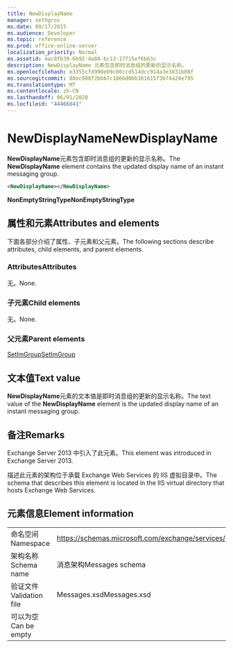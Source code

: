 ```yaml
---
title: NewDisplayName
manager: sethgros
ms.date: 09/17/2015
ms.audience: Developer
ms.topic: reference
ms.prod: office-online-server
localization_priority: Normal
ms.assetid: 4ac8fb39-6b92-4a88-bc13-17715ef6b63c
description: NewDisplayName 元素包含即时消息组的更新的显示名称。
ms.openlocfilehash: e3355cfd990eb9c00ccd514dcc914a3e3831b08f
ms.sourcegitcommit: 88ec988f2bb67c1866d06b361615f3674a24e795
ms.translationtype: MT
ms.contentlocale: zh-CN
ms.lasthandoff: 06/01/2020
ms.locfileid: "44466841"
---
```

# <a name="newdisplayname"></a><span data-ttu-id="acdd5-103">NewDisplayName</span><span class="sxs-lookup"><span data-stu-id="acdd5-103">NewDisplayName</span></span>

<span data-ttu-id="acdd5-104">**NewDisplayName**元素包含即时消息组的更新的显示名称。</span><span class="sxs-lookup"><span data-stu-id="acdd5-104">The **NewDisplayName** element contains the updated display name of an instant messaging group.</span></span> 
  
```XML
<NewDisplayName></NewDisplayName>
```

 <span data-ttu-id="acdd5-105">**NonEmptyStringType**</span><span class="sxs-lookup"><span data-stu-id="acdd5-105">**NonEmptyStringType**</span></span>
## <a name="attributes-and-elements"></a><span data-ttu-id="acdd5-106">属性和元素</span><span class="sxs-lookup"><span data-stu-id="acdd5-106">Attributes and elements</span></span>

<span data-ttu-id="acdd5-107">下面各部分介绍了属性、子元素和父元素。</span><span class="sxs-lookup"><span data-stu-id="acdd5-107">The following sections describe attributes, child elements, and parent elements.</span></span>
  
### <a name="attributes"></a><span data-ttu-id="acdd5-108">Attributes</span><span class="sxs-lookup"><span data-stu-id="acdd5-108">Attributes</span></span>

<span data-ttu-id="acdd5-109">无。</span><span class="sxs-lookup"><span data-stu-id="acdd5-109">None.</span></span>
  
### <a name="child-elements"></a><span data-ttu-id="acdd5-110">子元素</span><span class="sxs-lookup"><span data-stu-id="acdd5-110">Child elements</span></span>

<span data-ttu-id="acdd5-111">无。</span><span class="sxs-lookup"><span data-stu-id="acdd5-111">None.</span></span>
  
### <a name="parent-elements"></a><span data-ttu-id="acdd5-112">父元素</span><span class="sxs-lookup"><span data-stu-id="acdd5-112">Parent elements</span></span>

[<span data-ttu-id="acdd5-113">SetImGroup</span><span class="sxs-lookup"><span data-stu-id="acdd5-113">SetImGroup</span></span>](setimgroup.md)
  
## <a name="text-value"></a><span data-ttu-id="acdd5-114">文本值</span><span class="sxs-lookup"><span data-stu-id="acdd5-114">Text value</span></span>

<span data-ttu-id="acdd5-115">**NewDisplayName**元素的文本值是即时消息组的更新的显示名称。</span><span class="sxs-lookup"><span data-stu-id="acdd5-115">The text value of the **NewDisplayName** element is the updated display name of an instant messaging group.</span></span> 
  
## <a name="remarks"></a><span data-ttu-id="acdd5-116">备注</span><span class="sxs-lookup"><span data-stu-id="acdd5-116">Remarks</span></span>

<span data-ttu-id="acdd5-117">Exchange Server 2013 中引入了此元素。</span><span class="sxs-lookup"><span data-stu-id="acdd5-117">This element was introduced in Exchange Server 2013.</span></span>
  
<span data-ttu-id="acdd5-118">描述此元素的架构位于承载 Exchange Web Services 的 IIS 虚拟目录中。</span><span class="sxs-lookup"><span data-stu-id="acdd5-118">The schema that describes this element is located in the IIS virtual directory that hosts Exchange Web Services.</span></span>
  
## <a name="element-information"></a><span data-ttu-id="acdd5-119">元素信息</span><span class="sxs-lookup"><span data-stu-id="acdd5-119">Element information</span></span>

|||
|:-----|:-----|
|<span data-ttu-id="acdd5-120">命名空间</span><span class="sxs-lookup"><span data-stu-id="acdd5-120">Namespace</span></span>  <br/> |https://schemas.microsoft.com/exchange/services/2006/messages  <br/> |
|<span data-ttu-id="acdd5-121">架构名称</span><span class="sxs-lookup"><span data-stu-id="acdd5-121">Schema name</span></span>  <br/> |<span data-ttu-id="acdd5-122">消息架构</span><span class="sxs-lookup"><span data-stu-id="acdd5-122">Messages schema</span></span>  <br/> |
|<span data-ttu-id="acdd5-123">验证文件</span><span class="sxs-lookup"><span data-stu-id="acdd5-123">Validation file</span></span>  <br/> |<span data-ttu-id="acdd5-124">Messages.xsd</span><span class="sxs-lookup"><span data-stu-id="acdd5-124">Messages.xsd</span></span>  <br/> |
|<span data-ttu-id="acdd5-125">可以为空</span><span class="sxs-lookup"><span data-stu-id="acdd5-125">Can be empty</span></span>  <br/> ||
   

